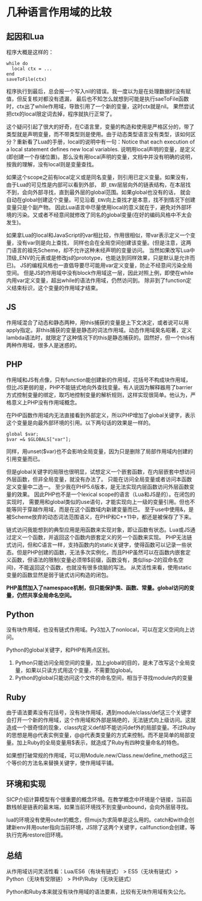 几种语言作用域的比较
====
起因和Lua
--
程序大概是这样的：
```
while do
  local ctx = ...
end
saveToFile(ctx)
```
程序执行到最后，总会报一个写入nil的错误。我一度以为是在处理数据时没有赋值，但反复核对都没有遗漏，
最后也不知怎么就想到可能是执行saeToFile函数时，ctx出了while作用域，导致引用了一个新的变量，这时ctx就是nil。
果然尝试把ctx的local限定词去掉，程序就执行正常了。

这个疑问引起了很大的好奇，在C语言里，变量的构造和使用是严格区分的，带了类型就是声明变量，而不带类型则是使用。由于动态类型语言没有类型，该如何区分？重新看了Lua的手册，local的说明中有一句：Notice that each execution of a local statement defines new local variables.
说明用local声明的变量，是定义(即创建一个存储位置)。那么没有用local声明的变量，文档中并没有明确的说明，按我的理解，没有local则是变量查找。

如果这个scope之前有local定义或是同名变量，则引用已定义变量。如果没有，由于Lua的可见性是内部可以看到外部，
即`_ENV`层层向外的链表结构，在本层找不到，会向外部寻找，直到最外层的global范围。如果global也没有的话，
就会自动在global创建这个变量。可见沿着`_ENV`向上查找才是本意，找不到情况下创建变量只是个副产物。
因此Lua语言中尽量使用local的意义就在于，避免对外部环境的污染。又或者不经意间就修改了同名的global变量(在好的编码风格中不太会发生)。

如果拿Lua的local和JavaScript的var相比较，作用很相似，带var表示定义一个变量，没有var则是向上查找，
同样也会在全局空间创建该变量。(但是注意，这两门语言的祖先Scheme，却不允许这种未经声明的变量访问。
当然如果改写Lua中顶级_ENV的元表或是修改js的prototype，也能达到同样效果，只是默认是允许而已)。
JS的编程风格也一直倡导要尽可能用var定义变量，防止不经意间污染全局空间。
但是JS的作用域中没有block作用域这一层，因此对照上例，即使在while内用var定义变量，超出while的语法作用域，仍然访问到。
除非到了function定义结束标识，这个变量的作用域才结束。

JS
--
作用域混合了动态和静态两种，用this捕获的变量是上下文决定，或者说可以用apply指定。非this捕获的变量是静态的词法作用域。动态作用域臭名昭著，定义lambda语法时，就限定了这种情况下的this是静态捕获的。固然好，但一个this有两种作用域，很多人是迷惑的。

PHP
--
作用域和JS有点像，只有function能创建新的作用域，花括号不构成块作用域，但比JS更弱的是，PHP不能链式地向外查找变量。有人说因为解释器用了barrier方式控制变量的绑定，取巧地控制变量的解析规则，这样实现很简单。他认为，严格意义上PHP没有作用域概念。

在PHP函数作用域内无法直接看到外部定义，所以PHP增加了global关键字，表示这个变量是向最外部环境的引用。以下两句话的效果是一样的。
```
global $var;
$var =& $GLOBALS["var"];
```
同样，用unset($var)也不会影响全局变量，因为只是删除了局部作用域内创建的引用变量而已。

但是global关键字的局限也很明显，试想定义一个嵌套函数，在内层嵌套中想访问外层函数，但非全局变量，就没有办法了。
只能在访问全局变量或者访问本函数定义变量中二选一。
至少我在PHP5.6版本，是无法实现内层函数访问外层函数变量的效果。
因此PHP也不是一个lexical scope的语言（Lua和JS是的）。在闭包的实现时，
需要用和global类似的use语句，才能实现向上一级的变量引用。但也不能等同于穿越作用域，而是在这个函数域内新建变量而已。
至于use中使用&，是被Scheme放弃的动态词法范围语义，在PHP和C++11中，都还是被保存了下来。

链式访问我能想到的典型应用是用函数来实现对象，即让函数有状态。Lua或JS通过定义一个函数，并返回这个函数内嵌套定义的另一个函数来实现。
PHP无法链式访问，但和C语言一样，支持函数内的static关键字，使得函数可以记录一些状态。但是PHP创建的函数，无法多次实例化，而且PHP虽然可以在函数内嵌套定义函数，但语法的限制(变量必须带$前缀，函数没有，类似lisp-2的双命名空间)，不能返回这个函数，也就没有很多烧脑的写法。
从灵活性来看，使用static变量的函数显然是弱于链式访问构造的闭包。

**PHP虽然加入了namespace机制，但只能保护类、函数、常量。global访问的变量，仍然共享全局命名空间。**

Python
--
没有块作用域，也没有链式作用域。Py3加入了nonlocal，可以在定义空间向上访问。

Python的global关键字，和PHP有两点区别。

1. Python只能访问全局空间的变量，加上global的目的，是未了改写这个全局变量，如果以只读方式用这个变量，不需要加global。
2. Python的global只能访问这个文件的命名空间，相当于寻找module内的变量

Ruby
--
由于语法要素没有花括号，没有块作用域，遇到module/class/def这三个关键字会打开一个新的作用域，这个作用域和外部是隔绝的，无法链式向上级访问。这就造成一个很奇怪的现象，class内定义def却不能访问def外的局部变量。不过Ruby的思想是用@代表实例变量，@@代表类变量的方式来控制。而不是简单的局部变量。加上Ruby的全局变量用$表示，就造成了Ruby有四种变量命名的特色。

如果想打破常规的作用域，可以用Module.new/Class.new/define_method这三个等价的方法名来替换关键字，使作用域平铺。

环境和实现
--
SICP介绍计算模型有个很重要的概念环境。在教学概念中环境是个链接，当前函数栈帧是链表的最末端，如果当前环境找不到变量unbound，会向外层层寻找。

lua的环境没有使用outer的概念，但mujs为求简单是这么用的。catch和with会创建新env并用outer指向当前环境，JS除了这两个关键字，callfunction会创建，等执行完再restore旧环境。

总结
--
从作用域访问灵活性看：Lua/ES6（有块有链式） > ES5（无块有链式）> Python（无块有受限链） > PHP/Ruby（无块无链式）

Python和Ruby本来就没有块作用域的语法要素，比较有无块作用域有失公允。